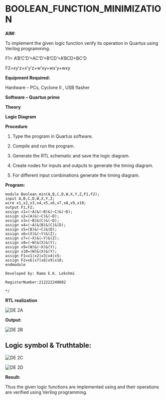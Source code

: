 # BOOLEAN_FUNCTION_MINIMIZATION

**AIM:**

To implement the given logic function verify its operation in Quartus using Verilog programming.

F1= A’B’C’D’+AC’D’+B’CD’+A’BCD+BC’D 

F2=xy’z+x’y’z+w’xy+wx’y+wxy

**Equipment Required:**

Hardware – PCs, Cyclone II , USB flasher

**Software – Quartus prime**

**Theory**

**Logic Diagram**

**Procedure**

1.	Type the program in Quartus software.

2.	Compile and run the program.

3.	Generate the RTL schematic and save the logic diagram.

4.	Create nodes for inputs and outputs to generate the timing diagram.

5.	For different input combinations generate the timing diagram.


**Program:**

```
module Boolean_min(A,B,C,D,W,X,Y,Z,F1,F2);
input A,B,C,D,W,X,Y,Z;
wire x1,x2,x3,x4,x5,x6,x7,x8,x9,x10;
output F1,F2;
assign x1=(~A)&(~B)&(~C)&(~D);
assign x2=(A)&(~C)&(~D);
assign x3=(~B)&(C)&(~D);
assign x4=(~A)&(B)&(C)&(D);
assign x5=(B)&(~C)&(D);
assign x6=(X)&(~Y)&(Z);
assign x7=(~X)&(~Y)&(Z);
assign x8=(~W)&(X)&(Y);
assign x9=(W)&(~X)&(Y);
assign x10=(W)&(X)&(Y);
assign F1=x1|x2|x3|x4|x5;
assign F2=x6|x7|x8|x9|x10;
endmodule
```
```
Developed by: Rama E.K. Lekshmi

RegisterNumber:212222240082

*/
```

**RTL realization**

![DE 2A](https://github.com/Rama-Lekshmi/BOOLEAN_FUNCTION_MINIMIZATION/assets/118541549/edc9e43f-2899-43eb-8a8e-2e331fda6c39)

**Output:**


![DE 2B](https://github.com/Rama-Lekshmi/BOOLEAN_FUNCTION_MINIMIZATION/assets/118541549/228dd854-2beb-4e42-b0bc-0c3848edc457)


## Logic symbol & Truthtable:

![DE 2C](https://github.com/Rama-Lekshmi/BOOLEAN_FUNCTION_MINIMIZATION/assets/118541549/1320c49e-13f6-45f6-a28d-63a4c5fde8cd)


![DE 2D](https://github.com/Rama-Lekshmi/BOOLEAN_FUNCTION_MINIMIZATION/assets/118541549/2b76ba1f-67ec-4969-b9c6-8f0b975f551f)

**Result:**

Thus the given logic functions are implemented using and their operations are verified using Verilog programming.

